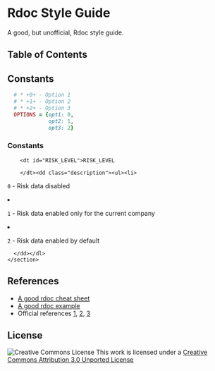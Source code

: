 # Rdoc Style Guide

A good, but unofficial, Rdoc style guide.

## Table of Contents

## Constants

  ```Ruby
    # * +0+ - Option 1
    # * +1+ - Option 2
    # * +2+ - Option 3
    OPTIONS = {opt1: 0,
               opt2: 1,
               opt3: 2}
  ```

<section id="constants-list" class="section">
      <h3 class="section-header">Constants</h3>
      <dl>
      
        <dt id="RISK_LEVEL">RISK_LEVEL
        
        </dt><dd class="description"><ul><li>
<p><code>0</code> - Risk data disabled</p>
</li><li>
<p><code>1</code> - Risk data enabled only for the current company</p>
</li><li>
<p><code>2</code> - Risk data enabled by default</p>
</li></ul>
        
      
      </dd></dl>
    </section>

# References

* [A good rdoc cheat sheet](http://jan.varwig.org/wp-content/uploads/2006/09/Rdoc%20Cheat%20Sheet.pdf)
* [A good rdoc example](http://blog.firsthand.ca/2010/09/ruby-rdoc-example.html)
* Official references [1](http://ruby-doc.org/stdlib-2.1.1/libdoc/rdoc/rdoc/RDoc/Parser/Ruby.html), [2](http://docs.seattlerb.org/rdoc/RDoc/Markup.html), [3](http://rdoc.rubyforge.org/RDoc/Parser/Ruby.html)

# License

![Creative Commons License](http://i.creativecommons.org/l/by/3.0/88x31.png)
This work is licensed under a
[Creative Commons Attribution 3.0 Unported License](http://creativecommons.org/licenses/by/3.0/deed.en_US)

